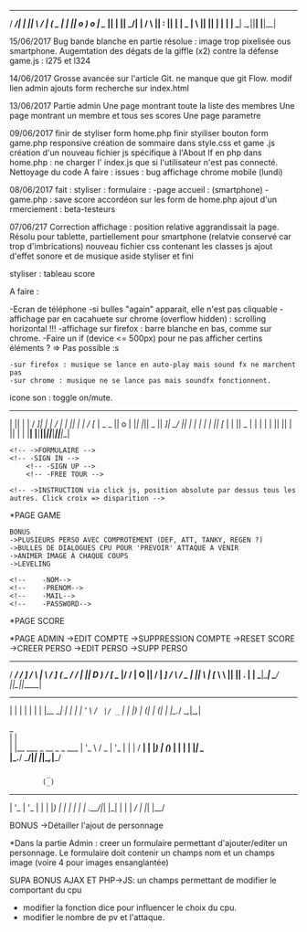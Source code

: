   _____ __ __  ____   ____ 
 / ___/|  |  ||    \ /    |
(   \_ |  |  ||  o  )  o  |
 \__  ||  |  ||   _/|     |
 /  \ ||  :  ||  |  |  _  |
 \    ||     ||  |  |  |  |
  \___| \__,_||__|  |__|__|


15/06/2017
Bug bande blanche en partie résolue : image trop pixelisée ous smartphone.
Augemtation des dégats de la giffle (x2) contre la défense game.js : l275 et l324

14/06/2017
Grosse avancée sur l'article Git. ne manque que git Flow.
modif lien admin
ajouts form recherche sur index.html

13/06/2017
Partie admin
Une page montrant toute la liste des membres
Une page montrant un membre et tous ses scores
Une page parametre


                           
09/06/2017
finir de styliser form home.php
finir styiliser bouton form game.php
responsive
création de sommaire dans style.css et game .js
création d'un nouveau fichier js spécifique à l'About
If en php dans home.php : ne charger l' index.js que si l'utilisateur n'est pas connecté.
Nettoyage du code
A faire :
issues : bug affichage chrome mobile (lundi)

08/06/2017
fait :
styliser : formulaire :
	-page accueil : (smartphone)
	-game.php : save score
accordéon sur les form de home.php
ajout d'un rmerciement : beta-testeurs
	

07/06/217
Correction affichage : position relative aggrandissait la page. Résolu pour tablette, partiellement pour smartphone (relatvie conservé car trop d'imbrications)
nouveau fichier css contenant les classes js
ajout d'effet sonore et de musique
aside styliser et fini

styliser : tableau score



A faire :


-Ecran de téléphone
	-si bulles "again" apparait, elle n'est pas cliquable
	-affichage par en cacahuete sur chrome (overflow hidden) : scrolling horizontal !!!
	-affichage sur firefox : barre blanche en bas, comme sur chrome.
	-Faire un if (device <= 500px) pour ne pas afficher certins éléments ? => Pas possible :s 
	
	-sur firefox : musique se lance en auto-play mais sound fx ne marchent pas
	-sur chrome : musique ne se lance pas mais soundfx fonctionnent.
<!--
____________________
RESPONSIVE 100%		|
	->cf agenda \o/	|
____________________|

--> 
icone son : toggle on/mute.


 ______  __ __    ___  ___ ___   ____ 
|      ||  |  |  /  _]|   |   | /    |
|      ||  |  | /  [_ | _   _ ||  o  |
|_|  |_||  _  ||    _]|  \_/  ||     |
  |  |  |  |  ||   [_ |   |   ||  _  |
  |  |  |  |  ||     ||   |   ||  |  |
  |__|  |__|__||_____||___|___||__|__|
                                      



<!-- *PAGE ACCUEIL -->
	<!-- ->FORMULAIRE -->
	<!-- -SIGN IN -->
		<!-- -SIGN UP -->
		<!-- -FREE TOUR -->

	<!-- ->INSTRUCTION via click js, position absolute par dessus tous les autres. Click croix => disparition -->

*PAGE GAME
	<!-- ->IMAGE PERSO EN %
	->NOM DU RIVAL
	->BRUITAGE
	->MUSIQUE
	->REMATCH (VIA BULLE CLICQUABLE)
	->BOUTON NEXT MATCH -->

	BONUS
	->PLUSIEURS PERSO AVEC COMPROTEMENT (DEF, ATT, TANKY, REGEN ?)
	->BULLES DE DIALOGUES CPU POUR 'PREVOIR' ATTAQUE A VENIR
	->ANIMER IMAGE À CHAQUE COUPS
	->LEVELING

<!--
*PAGE ABOUT
	-EN ABSOLU
	-SUR LA MEME PAGE (DANS HEADER ?)
-->
<!--
*PAGE SIGN UP
	->FORMULAIRE D INSCRIPTION
	<!--	-PSEUDO-->
	<!--	-NOM-->
	<!--	-PRENOM-->
	<!--	-MAIL-->
	<!--	-PASSWORD-->
	

*PAGE SCORE
		<!---HISTORIQUES DE MES SCORE : waiting for session-->
		<!---BEST EVER-->
		<!---BEST OF THE WEEK-->


*PAGE ADMIN
	->EDIT COMPTE
	->SUPPRESSION COMPTE
	->RESET SCORE
	->CREER PERSO
	->EDIT PERSO
	->SUPP PERSO





  _____   __   ___   ____     ___ 
 / ___/  /  ] /   \ |    \   /  _]
(   \_  /  / |     ||  D  ) /  [_ 
 \__  |/  /  |  O  ||    / |    _]
 /  \ /   \_ |     ||    \ |   [_ 
 \    \     ||     ||  .  \|     |
  \___|\____| \___/ |__|\_||_____|
                                  

<!--
	->Détailler le scoring

créer var score = 0;

*Points obtenus en fonction du nombre de pv restant?
Les pv sont exprimés en absolu puis en %.
-Modifier le retour des fontions pour qu'il renvoit player.pv (en absolu).
-Multiplier ce chiffre par 1000 pour obtenir le score.
	exemple : var score = player.pv * 1000


*Bonus : Modifier le score en fonction du nombre de clic effectués.
Moins de clics sont faits, plus le score est haut.
-creer une variable globale clicCount = 0
-rajouter clicCount ++ dans chacune des fonctions
-T1 : multiples test pour établir une moyenne clic/combat
-T2 : générer un tableau style : 
		5 clics => + 10000pt
		6 clics => + 8000pt
		7 clics => + 6000pt
		etc.


*Afficher le score qui sera une addition des points issues de la vie et du nombre de clic

*Enregistrer le score dans la base de données avec la date.

-->

<!--*Requete bd et affichage des scores en dynamique sur score.phtml-->

 _         _     _ 
| |       | |   | |
| |__   __| | __| |
| '_ \ / _` |/ _` |
| |_) | (_| | (_| |
|_.__/ \__,_|\__,_| 
                   
                   


<!-- - table user :
	id
	pseudo
	firstName
	lastName
	mail
	password

- table score :
	id
	date
	#id_user -->


<!-- - CF BONUS EN BAS table pnj :
	nom
	image(1~4)
	phrase attaque 1
	phrase attaque 2
	phrase def
	phrase victoire
	phrase defaite
 -->


 _                           
| |                          
| |__   ___  _ __  _   _ ___ 
| '_ \ / _ \| '_ \| | | / __|
| |_) | (_) | | | | |_| \__ \
|_.__/ \___/|_| |_|\__,_|___/
                             
                             

             _ 
            (_)
 _ __  _ __  _ 
| '_ \| '_ \| |
| |_) | | | | |
| .__/|_| |_| |
| |        _/ |
|_|       |__/ 


BONUS
	->Détailler l'ajout de personnage

*Dans la partie Admin : creer un formulaire permettant d'ajouter/editer un personnage.
Le formulaire doit contenir un champs nom et un champs image (voire 4 pour images ensanglantée)

SUPA BONUS AJAX ET PHP->JS: un champs permettant de modifier le comportant du cpu
- modifier la fonction dice pour influencer le choix du cpu.
- modifier le nombre de pv et l'attaque.




